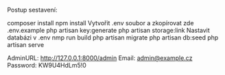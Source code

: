 Postup sestavení:

composer install 
npm install
Vytvořit .env soubor a zkopírovat zde .env.example
php artisan key:generate
php artisan storage:link
Nastavit databázi v .env
nmp run build
php artisan migrate
php artisan db:seed
php artisan serve

AdminURL: http://127.0.0.1:8000/admin
Email: admin@example.cz
Password: KW9U4HdLm5!0
